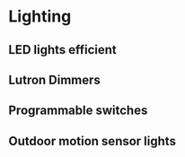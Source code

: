 # Lighting

## LED lights efficient

## Lutron Dimmers

## Programmable switches

## Outdoor motion sensor lights